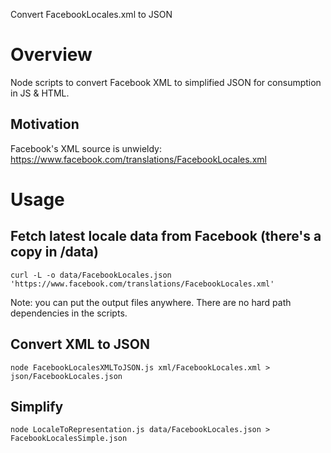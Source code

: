 Convert FacebookLocales.xml to JSON
# Overview 
Node scripts to convert Facebook XML to simplified JSON for consumption in JS &amp; HTML.
## Motivation
Facebook's XML source is unwieldy: https://www.facebook.com/translations/FacebookLocales.xml

# Usage

## Fetch latest locale data from Facebook  (there's a copy in /data)
    curl -L -o data/FacebookLocales.json 'https://www.facebook.com/translations/FacebookLocales.xml'

Note: you can put the output files anywhere. There are no hard path dependencies in the scripts.

## Convert XML to JSON
    node FacebookLocalesXMLToJSON.js xml/FacebookLocales.xml > json/FacebookLocales.json

## Simplify
    node LocaleToRepresentation.js data/FacebookLocales.json > FacebookLocalesSimple.json
